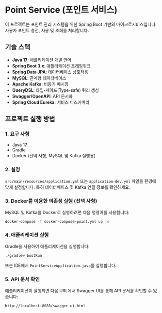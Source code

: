 # Point Service (포인트 서비스)

이 프로젝트는 포인트 관리 시스템을 위한 Spring Boot 기반의 마이크로서비스입니다. 사용자 포인트 충전, 사용 및 조회를 처리합니다.

## 기술 스택

*   **Java 17**: 애플리케이션 개발 언어
*   **Spring Boot 3.x**: 애플리케이션 프레임워크
*   **Spring Data JPA**: 데이터베이스 상호작용
*   **MySQL**: 관계형 데이터베이스
*   **Apache Kafka**: 비동기 메시징
*   **QueryDSL**: 타입-세이프(Type-safe) 쿼리 생성
*   **Swagger/OpenAPI**: API 문서화
*   **Spring Cloud Eureka**: 서비스 디스커버리

## 프로젝트 실행 방법

### 1. 요구 사항

*   Java 17
*   Gradle
*   Docker (선택 사항, MySQL 및 Kafka 실행용)

### 2. 설정

`src/main/resources/application.yml` 또는 `application-dev.yml` 파일을 환경에 맞게 설정합니다. 특히 데이터베이스 및 Kafka 연결 정보를 확인하세요.

### 3. Docker를 이용한 의존성 실행 (선택 사항)

MySQL 및 Kafka를 Docker로 실행하려면 다음 명령어를 사용합니다:

```bash
docker-compose -f docker-compose-point.yml up -d
```

### 4. 애플리케이션 실행

Gradle을 사용하여 애플리케이션을 실행합니다:

```bash
./gradlew bootRun
```

또는 IDE에서 `PointServiceApplication.java`를 실행합니다.

### 5. API 문서 확인

애플리케이션이 실행되면 다음 URL에서 Swagger UI를 통해 API 문서를 확인할 수 있습니다:

```
http://localhost:8080/swagger-ui.html
```
